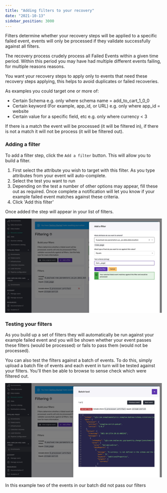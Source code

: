 ```yaml
---
title: "Adding filters to your recovery"
date: "2021-10-13"
sidebar_position: 3000
---
```


Filters determine whether your recovery steps will be applied to a specific failed event, events will only be processed if they validate successfully against all filters.

The recovery process crudely process all Failed Events within a given time period. Within this period you may have had multiple different events failing, for multiple reasons reasons.

You want your recovery steps to apply only to events that need these recovery steps applying, this helps to avoid duplicates or failed recoveries.

As examples you could target one or more of:

- Certain Schema e.g. only where schema name = add_to_cart_1_0_0
- Certain keyword (For example, app_id, or URL) e.g. only where app_id = website
- Certain value for a specific field, etc e.g. only where currency < 3

If there is a match the event will be processed (it will be filtered in), if there is not a match it will not be process (it will be filtered out).

### Adding a filter

To add a filter step, click the `Add a filter` button. This will allow you to build a filter.

1. First select the attribute you wish to target with this filter. As you type attributes from your event will auto-complete.
2. Select the test you want to run
3. Depending on the test a number of other options may appear, fill these out as required. Once complete a notification will let you know if your example failed event matches against these criteria.
4. Click 'Add this filter'

Once added the step will appear in your list of filters.

![](images/Screen-Shot-2021-10-13-at-16.16.42.jpg)

### Testing your filters

As you build up a set of filters they will automatically be run against your example failed event and you will be shown whether your event passes these filters (would be processed) or fails to pass them (would not be processed).

You can also test the filters against a batch of events. To do this, simply upload a batch file of events and each event in turn will be tested against your filters. You'll then be able to browse to sense check which were filtered out.

![](images/Screen-Shot-2021-10-13-at-16.14.27.jpg)

In this example two of the events in our batch did not pass our filters
